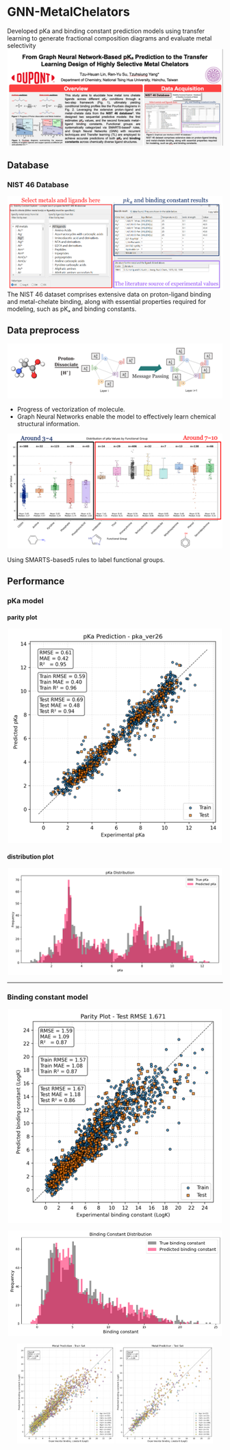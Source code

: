 # GNN-MetalChelators
Developed pKa and binding constant prediction models using transfer learning to generate fractional composition diagrams and evaluate metal selectivity
![](img/header2.png)
## Database
### NIST 46 Database
![](img/NIST1.png)
The NIST 46 dataset comprises extensive data on proton-ligand binding and metal-chelate binding, along with essential properties required for modeling, such as pKₐ and binding constants.
## Data preprocess
![](img/GNN1.png)
- Progress of vectorization of molecule.
- Graph Neural Networks  enable the model to effectively learn chemical structural information.

![](img/pKa_label1.png)

Using SMARTS-based5 rules to label functional groups.

## Performance
### pKa model
#### parity plot
<p align="center">
    <img src="img/pka_ver26_parity_plot.png" width="500">
</p>

#### distribution plot
<p align="center">
    <img src="img/pka_combined_pka_ver26.png" width="500">
</p>

---
### Binding constant model
<p align="center">
    <img src="img/metal_ver14_parity_plot.png" width="500">
</p>
<p align="center">
    <img src="img/metal_distribution.png" width="500">
</p>

<p align="center">
  <img src="img/metal_parity_train_by_metal.png" alt="train parity" width="45%">
  <img src="img/metal_parity_test_by_metal.png"  alt="test parity"  width="45%">
</p>
